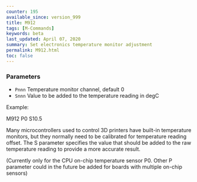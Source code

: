 ```yaml
---
counter: 195
available_since: version_999
title: M912
tags: [M-Commands] 
keywords: beta 
last_updated: April 07, 2020 
summary: Set electronics temperature monitor adjustment 
permalink: M912.html
toc: false 
---
```



### Parameters

* `Pnnn` Temperature monitor channel, default 0
* `Snnn` Value to be added to the temperature reading in degC

Example:

M912 P0 S10.5

Many microcontrollers used to control 3D printers have built-in temperature monitors, but they normally need to be calibrated for temperature reading offset. The S parameter specifies the value that should be added to the raw temperature reading to provide a more accurate result.

(Currently only for the CPU on-chip temperature sensor P0. Other P parameter could in the future be added for boards with multiple on-chip sensors)

